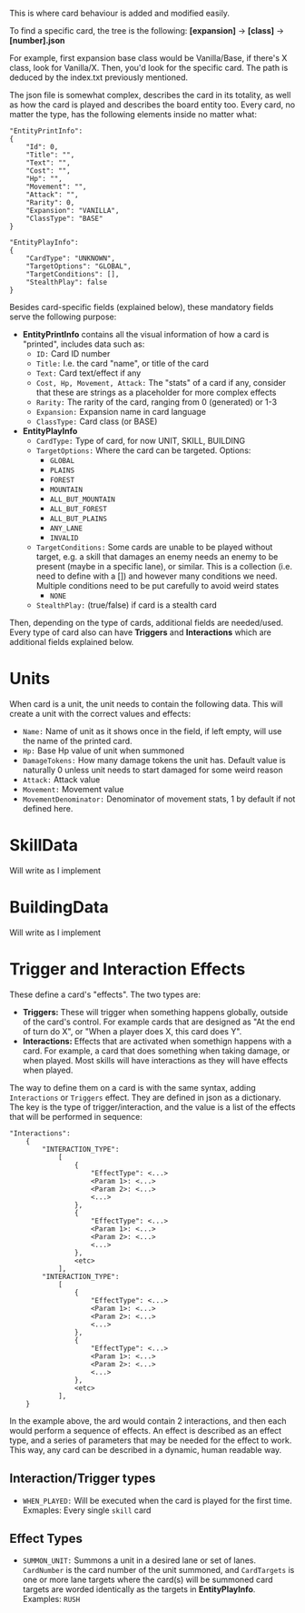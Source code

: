 This is where card behaviour is added and modified easily.

To find a specific card, the tree is the following:
**\[expansion\]** -> **\[class\]** -> **\[number\].json**

For example, first expansion base class would be Vanilla/Base, if there's X class, look for Vanilla/X.
Then, you'd look for the specific card.
The path is deduced by the index.txt previously mentioned.

The json file is somewhat complex, describes the card in its totality, as well as how the card is played and describes the board entity too.
Every card, no matter the type, has the following elements inside no matter what:

```
"EntityPrintInfo":
{
    "Id": 0,
    "Title": "",
    "Text": "",
    "Cost": "",
    "Hp": "",
    "Movement": "",
    "Attack": "",
    "Rarity": 0,
    "Expansion": "VANILLA",
    "ClassType": "BASE"
}
```

```
"EntityPlayInfo":
{
    "CardType": "UNKNOWN",
    "TargetOptions": "GLOBAL",
    "TargetConditions": [],
    "StealthPlay": false
}
```

Besides card-specific fields (explained below), these mandatory fields serve the following purpose:
- **EntityPrintInfo** contains all the visual information of how a card is "printed", includes data such as:
    - ```ID:``` Card ID number
    - ```Title:``` I.e. the card "name", or title of the card
    - ```Text:``` Card text/effect if any
    - ```Cost, Hp, Movement, Attack:``` The "stats" of a card if any, consider that these are strings as a placeholder for more complex effects
    - ```Rarity:``` The rarity of the card, ranging from 0 (generated) or 1-3
    - ```Expansion:``` Expansion name in card language
    - ```ClassType:``` Card class (or BASE)
- **EntityPlayInfo**
    - ```CardType:``` Type of card, for now UNIT, SKILL, BUILDING
    - ```TargetOptions:``` Where the card can be targeted. Options:
        - ```GLOBAL```
        - ```PLAINS```
        - ```FOREST```
        - ```MOUNTAIN```
        - ```ALL_BUT_MOUNTAIN```
        - ```ALL_BUT_FOREST```
        - ```ALL_BUT_PLAINS```
        - ```ANY_LANE```
        - ```INVALID```
    - ```TargetConditions:``` Some cards are unable to be played without target, e.g. a skill that damages an enemy needs an enemy to be present (maybe in a specific lane), or similar. This is a collection (i.e. need to define with a []) and however many conditions we need. Multiple conditions need to be put carefully to avoid weird states
        - ```NONE```
    - ```StealthPlay:``` (true/false) if card is a stealth card

Then, depending on the type of cards, additional fields are needed/used. Every type of card also can have **Triggers** and **Interactions** which are additional fields explained below. 

# Units
When card is a unit, the unit needs to contain the following data. This will create a unit with the correct values and effects:
- ```Name:``` Name of unit as it shows once in the field, if left empty, will use the name of the printed card.
- ```Hp:``` Base Hp value of unit when summoned
- ```DamageTokens:``` How many damage tokens the unit has. Default value is naturally 0 unless unit needs to start damaged for some weird reason
- ```Attack:``` Attack value
- ```Movement:``` Movement value
- ```MovementDenominator:``` Denominator of movement stats, 1 by default if not defined here.

# SkillData
Will write as I implement

# BuildingData
Will write as I implement

# Trigger and Interaction Effects

These define a card's "effects".
The two types are:

- **Triggers:** These will trigger when something happens globally, outside of the card's control. For example cards that are designed as "At the end of turn do X", or "When a player does X, this card does Y".
- **Interactions:** Effects that are activated when somethign happens with a card. For example, a card that does something when taking damage, or when played. Most skills will have interactions as they will have effects when played.

The way to define them on a card is with the same syntax, adding ```Interactions``` or ```Triggers``` effect.
They are defined in json as a dictionary.
The key is the type of trigger/interaction, and the value is a list of the effects that will be performed in sequence:

```
"Interactions":
    {
        "INTERACTION_TYPE":
            [
                {
                    "EffectType": <...>
                    <Param 1>: <...>
                    <Param 2>: <...>
                    <...>
                },
                {
                    "EffectType": <...>
                    <Param 1>: <...>
                    <Param 2>: <...>
                    <...>
                },
                <etc>
            ],
        "INTERACTION_TYPE":
            [
                {
                    "EffectType": <...>
                    <Param 1>: <...>
                    <Param 2>: <...>
                    <...>
                },
                {
                    "EffectType": <...>
                    <Param 1>: <...>
                    <Param 2>: <...>
                    <...>
                },
                <etc>
            ],
    }
```

In the example above, the ard would contain 2 interactions, and then each would perform a sequence of effects.
An effect is described as an effect type, and a series of parameters that may be needed for the effect to work.
This way, any card can be described in a dynamic, human readable way.

## Interaction/Trigger types

- ```WHEN_PLAYED:``` Will be executed when the card is played for the first time. Exmaples: Every single ```skill``` card

## Effect Types

- ```SUMMON_UNIT:``` Summons a unit in a desired lane or set of lanes. ```CardNumber``` is the card number of the unit summoned, and ```CardTargets``` is one or more lane targets where the card(s) will be summoned card targets are worded identically as the targets in **EntityPlayInfo**. Examples: ```RUSH```